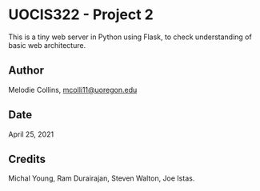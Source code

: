 # UOCIS322 - Project 2 #

This is a tiny web server in Python using Flask, to check understanding of basic web architecture.

## Author

Melodie Collins, mcolli11@uoregon.edu

## Date

April 25, 2021

## Credits

Michal Young, Ram Durairajan, Steven Walton, Joe Istas.
